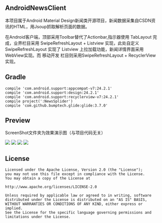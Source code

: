 ## AndroidNewsClient

本项目属于Android Material Design新闻类开源项目，新闻数据采集自CSDN资讯的HTML，用Jsoup抓取解析页面的数据。

在Android客户端，顶部采用Toolbar替代了Actionbar,指示器使用 TabLayout 完成，业界栏目采用 SwipeRefreshLayout + Listview 实现，此处自定义 SwipeRefreshLayout 实现了 Listview 上拉加载功能，新闻详情界面采用WebView实现。而 移动开发 栏目则采用SwipeRefreshLayout + RecyclerView 实现。

## Gradle

    compile 'com.android.support:appcompat-v7:24.2.1'
    compile 'com.android.support:design:24.2.1'
    compile 'com.android.support:recyclerview-v7:24.2.1'
    compile project(':NewsSplider')
    compile 'com.github.bumptech.glide:glide:3.7.0'

## Preview

ScreenShot文件夹为效果演示图（与项目代码无关）

![](https://raw.githubusercontent.com/smartbetter/Android-NewsClient/master/ScreenShot/Screenshot0.gif)
![](https://raw.githubusercontent.com/smartbetter/Android-NewsClient/master/ScreenShot/Screenshot1.gif)
![](https://raw.githubusercontent.com/smartbetter/Android-NewsClient/master/ScreenShot/Screenshot2.gif)
![](https://raw.githubusercontent.com/smartbetter/Android-NewsClient/master/ScreenShot/Screenshot3.gif)

## License
    
    Licensed under the Apache License, Version 2.0 (the "License");
    you may not use this file except in compliance with the License.
    You may obtain a copy of the License at
    
    http://www.apache.org/licenses/LICENSE-2.0
    
    Unless required by applicable law or agreed to in writing, software
    distributed under the License is distributed on an "AS IS" BASIS,
    WITHOUT WARRANTIES OR CONDITIONS OF ANY KIND, either express or implied.
    See the License for the specific language governing permissions and
    limitations under the License.
